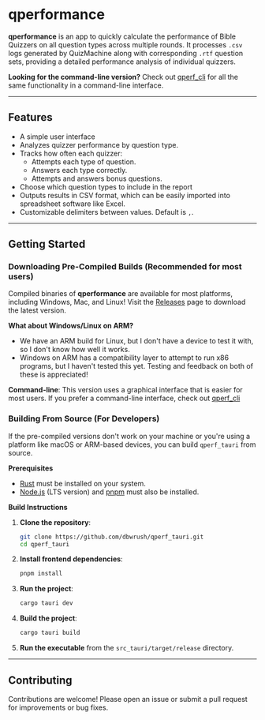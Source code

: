 # qperformance

**qperformance** is an app to quickly calculate the performance of Bible Quizzers on all question types across multiple rounds. It processes `.csv` logs generated by QuizMachine along with corresponding `.rtf` question sets, providing a detailed performance analysis of individual quizzers.

**Looking for the command-line version?** Check out [qperf_cli](https://github.com/dbwrush/qperf_cli) for all the same functionality in a command-line interface.

---

## Features

- A simple user interface
- Analyzes quizzer performance by question type.
- Tracks how often each quizzer:
  - Attempts each type of question.
  - Answers each type correctly.
  - Attempts and answers bonus questions.
- Choose which question types to include in the report
- Outputs results in CSV format, which can be easily imported into spreadsheet software like Excel.
- Customizable delimiters between values. Default is `,`.

---

## Getting Started

### Downloading Pre-Compiled Builds (Recommended for most users)

Compiled binaries of **qperformance** are available for most platforms, including Windows, Mac, and Linux!
Visit the [Releases](https://github.com/dbwrush/qperformance/releases) page to download the latest version.

**What about Windows/Linux on ARM?**
- We have an ARM build for Linux, but I don't have a device to test it with, so I don't know how well it works.
- Windows on ARM has a compatibility layer to attempt to run x86 programs, but I haven't tested this yet.
Testing and feedback on both of these is appreciated!

**Command-line**: This version uses a graphical interface that is easier for most users. If you prefer a command-line interface, check out [qperf_cli](https://github.com/dbwrush/qperf_cli)

### Building From Source (For Developers)
If the pre-compiled versions don't work on your machine or you're using a platform like macOS or ARM-based devices, you can build `qperf_tauri` from source.

**Prerequisites**

- [Rust](https://www.rust-lang.org/tools/install) must be installed on your system.
- [Node.js](https://nodejs.org/) (LTS version) and [pnpm](https://pnpm.io/) must also be installed.

**Build Instructions**

1. **Clone the repository**:
   ```bash
   git clone https://github.com/dbwrush/qperf_tauri.git
   cd qperf_tauri
   ```

2. **Install frontend dependencies**:
   ```bash
   pnpm install
   ```
   
3. **Run the project**:
   ```bash
   cargo tauri dev
   ```

4. **Build the project**:
   ```bash
   cargo tauri build
   ```

5. **Run the executable** from the `src_tauri/target/release` directory.

---

## Contributing

Contributions are welcome! Please open an issue or submit a pull request for improvements or bug fixes.
